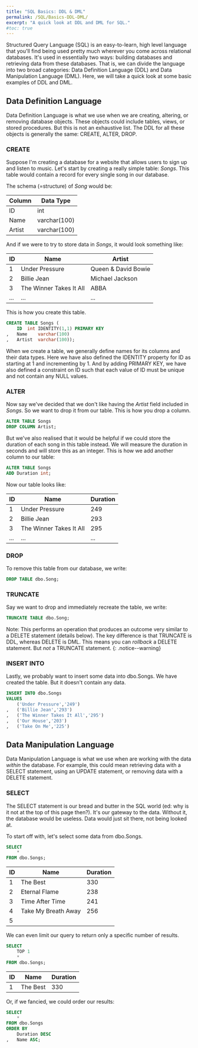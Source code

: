```yaml
---
title: "SQL Basics: DDL & DML"
permalink: /SQL/Basics-DDL-DML/
excerpt: "A quick look at DDL and DML for SQL."
#toc: true
---
```


Structured Query Language (SQL) is an easy-to-learn, high level language that you'll find being used pretty much wherever you come across relational databases.
It's used in essentially two ways: building databases and retrieving data from these databases.
That is, we can divide the language into two broad categories: Data Definition Language (DDL) and Data Manipulation Language (DML).
Here, we will take a quick look at some basic examples of DDL and DML.

## Data Definition Language

Data Definition Language is what we use when we are creating, altering, or removing database objects.
These objects could include tables, views, or stored procedures. But this is not an exhaustive list.
The DDL for all these objects is generally the same: CREATE, ALTER, DROP.

### CREATE

Suppose I'm creating a database for a website that allows users to sign up and listen to music. 
Let's start by creating a really simple table: _Songs_. 
This table would contain a record for every single song in our database.

The schema (=structure) of _Song_ would be:

Column|Data Type
---|---
ID|int
Name|varchar(100)
Artist| varchar(100)

And if we were to try to store data in _Songs_, it would look something like:

ID|Name|Artist
---|---|---
1|Under Pressure|Queen & David Bowie
2|Billie Jean|Michael Jackson
3|The Winner Takes It All|ABBA
...|...|...

This is how you create this table.
```sql
CREATE TABLE Songs (
	ID	int IDENTITY(1,1) PRIMARY KEY
,	Name	varchar(100)
,	Artist	varchar(100));
```

When we create a table, we generally define names for its columns and their data types.
Here we have also defined the IDENTITY property for ID as starting at 1 and incrementing by 1.
And by adding PRIMARY KEY, we have also defined a constraint on ID such that each value of ID must be unique and not contain any NULL values.


### ALTER

Now say we've decided that we don't like having the _Artist_ field included in _Songs_. 
So we want to drop it from our table. 
This is how you drop a column.

```sql
ALTER TABLE Songs
DROP COLUMN Artist;
```

But we've also realised that it would be helpful if we could store the duration of each song in this table instead.
We will measure the duration in seconds and will store this as an integer.
This is how we add another column to our table:

```sql
ALTER TABLE Songs
ADD Duration int;
```

Now our table looks like:

ID|Name|Duration
---|---|---
1|Under Pressure|249
2|Billie Jean|293
3|The Winner Takes It All|295
...|...|...

### DROP

To remove this table from our database, we write:

```sql
DROP TABLE dbo.Song;
```

### TRUNCATE

Say we want to drop and immediately recreate the table, we write:

```sql
TRUNCATE TABLE dbo.Song;
```

Note: This performs an operation that produces an outcome very similar to a DELETE statement (details below). 
The key difference is that TRUNCATE is DDL, whereas DELETE is DML.
This means you can _rollback_ a DELETE statement. But _not_ a TRUNCATE statement.
{: .notice--warning}

### INSERT INTO

Lastly, we probably want to insert some data into dbo.Songs. 
We have created the table. But it doesn't contain any data.

```sql
INSERT INTO dbo.Songs
VALUES
	('Under Pressure','249')
,	('Billie Jean','293')
,	('The Winner Takes It All','295')
,	('Our House','203')
,	('Take On Me','225')
```


## Data Manipulation Language

Data Manipulation Language is what we use when are working with the data _within_ the database. 
For example, this could mean retrieving data with a SELECT statement, using an UPDATE statement, or removing data with a DELETE statement.

### SELECT

The SELECT statement is our bread and butter in the SQL world (ed: why is it not at the top of this page then?). 
It's our gateway to the data. Without it, the database would be useless. Data would just sit there, not being looked at.

To start off with, let's select some data from dbo.Songs.

```sql
SELECT
	*
FROM dbo.Songs;
``` 

ID|Name|Duration
---|---|---
1|The Best|330
2|Eternal Flame|238
3|Time After Time|241
4|Take My Breath Away|256
5|

We can even limit our query to return only a specific number of results.

```sql
SELECT 
	TOP 1
	*
FROM dbo.Songs;
```

ID|Name|Duration
---|---|---
1|The Best|330

Or, if we fancied, we could order our results:

```sql
SELECT
	*
FROM dbo.Songs
ORDER BY 
	Duration DESC
,	Name ASC;
```











